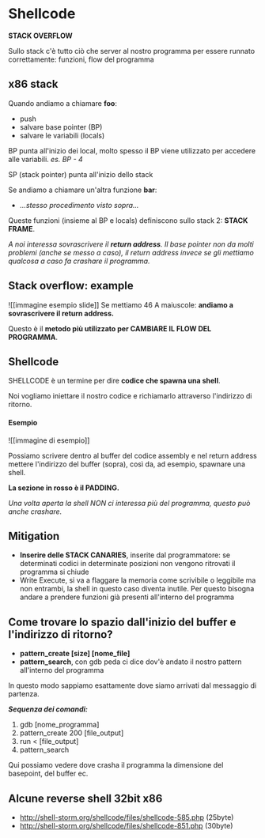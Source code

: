 # Shellcode
**STACK OVERFLOW**

Sullo stack c'è tutto ciò che server al nostro programma per essere runnato correttamente: funzioni, flow del programma

## x86 stack
Quando andiamo a chiamare **foo**:
- push
- salvare base pointer (BP)
- salvare le variabili (locals)

BP punta all'inizio dei local, molto spesso il BP viene utilizzato per accedere alle variabili. *es. BP - 4*

SP (stack pointer) punta all'inizio dello stack

Se andiamo a chiamare un'altra funzione **bar**:
- *...stesso procedimento visto sopra...*

Queste funzioni (insieme al BP e locals) definiscono sullo stack 2: **STACK FRAME**.

*A noi interessa sovrascrivere il **return address**. Il base pointer non da molti problemi (anche se messo a caso), il return address invece se gli mettiamo qualcosa a caso fa crashare il programma.*

## Stack overflow: example
![[immagine esempio slide]]
Se mettiamo 46 A maiuscole: **andiamo a sovrascrivere il return address.**

Questo è il **metodo più utilizzato per CAMBIARE IL FLOW DEL PROGRAMMA**.

## Shellcode
SHELLCODE è un termine per dire **codice che spawna una shell**.

Noi vogliamo iniettare il nostro codice e richiamarlo attraverso l'indirizzo di ritorno.

#### Esempio
![[immagine di esempio]]

Possiamo scrivere dentro al buffer del codice assembly e nel return address mettere l'indirizzo del buffer (sopra), così da, ad esempio, spawnare una shell.

**La sezione in rosso è il PADDING.**

*Una volta aperta la shell NON ci interessa più del programma, questo può anche crashare.*

## Mitigation
- **Inserire delle STACK CANARIES**, inserite dal programmatore: se determinati codici in determinate posizioni non vengono ritrovati il programma si chiude
- Write Execute, si va a flaggare la memoria come scrivibile o leggibile ma non entrambi, la shell in questo caso diventa inutile. Per questo bisogna andare a prendere funzioni già presenti all'interno del programma

## Come trovare lo spazio dall'inizio del buffer e l'indirizzo di ritorno?
- **pattern_create [size] [nome_file]**
- **pattern_search**, con gdb peda ci dice dov'è andato il nostro pattern all'interno del programma

In questo modo sappiamo esattamente dove siamo arrivati dal messaggio di partenza.

***Sequenza dei comandi:***
1. gdb [nome_programma]
2. pattern_create 200 [file_output]
3. run < [file_output]
4. pattern_search

Qui possiamo vedere dove crasha il programma la dimensione del basepoint, del buffer ec.

## Alcune reverse shell 32bit x86
- http://shell-storm.org/shellcode/files/shellcode-585.php (25byte)
- http://shell-storm.org/shellcode/files/shellcode-851.php (30byte)